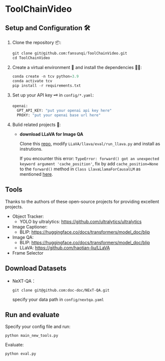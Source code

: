 # ToolChainVideo


## Setup and Configuration 🛠️

1. Clone the repository 📦:
   ```python
   git clone git@github.com:fansunqi/ToolChainVideo.git
   cd ToolChainVideo
   ```
2. Create a virtual environment 🧹 and install the dependencies 🧑‍🍳:
   ```python
   conda create -n tcv python=3.9
   conda activate tcv
   pip install -r requirements.txt
   ```
3. Set up your API key 🗝️ in `config/*.yaml`:
     ```python
     openai:
       GPT_API_KEY: "put your openai api key here"
       PROXY: "put your openai base url here"
     ```

5. Bulid related projects 🧩:

   - **download LLaVA for Image QA**
     
     Clone this [repo](https://github.com/haotian-liu/LLaVA), modify ```LLaVA/llava/eval/run_llava.py``` and install as instrutions.

     If you encounter this error:
     `TypeError: forward() got an unexpected keyword argument 'cache_position'`, 
     fix by add `cache_position=None` to the `forward()` method in `Class LlavaLlamaForCausalLM` as mentioned [here](https://github.com/huggingface/transformers/issues/29426).


## Tools

Thanks to the authors of these open-source projects for providing excellent projects.

- Object Tracker: 
    + YOLO by ultralytics: https://github.com/ultralytics/ultralytics
- Image Captioner: 
    + BLIP: https://huggingface.co/docs/transformers/model_doc/blip
- Image QA:
    + BLIP: https://huggingface.co/docs/transformers/model_doc/blip
    + LLaVA: https://github.com/haotian-liu/LLaVA
- Frame Selector

## Download Datasets
- NeXT-QA：
  ```
  git clone git@github.com:doc-doc/NExT-QA.git
  ```
  specify your data path in ```config/nextqa.yaml```

## Run and evaluate

Specify your config file and run:
```
python main_new_tools.py
```

Evaluate:

```
python eval.py
```